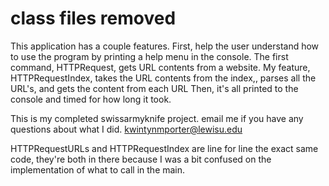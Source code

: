 # class files removed

 This application has a couple features. First, help the user understand how to use the program by printing a help menu in the console. The first command, HTTPRequest, gets URL contents from a website. My feature, HTTPRequestIndex, takes the URL contents from the index,, parses all the URL's, and gets the content from each URL Then, it's all printed to the console  and timed for how long it took. 

This is my completed swissarmyknife project. email me if you have any questions about what I did. kwintynmporter@lewisu.edu

HTTPRequestURLs and HTTPRequestIndex are line for line the exact same code, they're both in there because I was a bit confused on the implementation of what to call in the main. 

